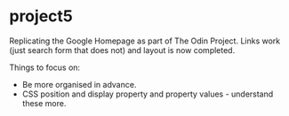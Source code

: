 # project5

Replicating the Google Homepage as part of The Odin Project. 
Links work (just search form that does not) and layout is now completed.

Things to focus on:
 - Be more organised in advance.
 - CSS position and display property and property values - understand these more.
